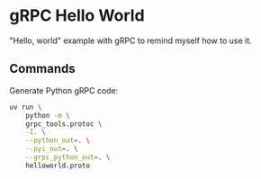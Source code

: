 # gRPC Hello World

"Hello, world" example with gRPC to remind myself how to use it.

## Commands

Generate Python gRPC code:

```bash
uv run \
    python -m \
    grpc_tools.protoc \
    -I. \
    --python_out=. \
    --pyi_out=. \
    --grpc_python_out=. \
    helloworld.proto
```
